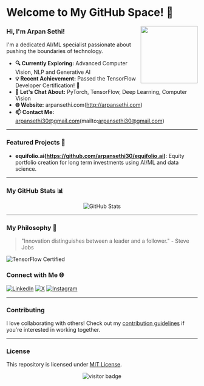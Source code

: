 # Welcome to My GitHub Space! 🚀

<img align="right" src="URL-to-your-profile-picture" width="150"/>

### Hi, I'm Arpan Sethi!
I'm a dedicated AI/ML specialist passionate about pushing the boundaries of technology. 

- **🔍 Currently Exploring:** Advanced Computer Vision, NLP and Generative AI
- **💡 Recent Achievement:** Passed the TensorFlow Developer Certification! 🎉
- **💬 Let's Chat About:** PyTorch, TensorFlow, Deep Learning, Computer Vision
- **🌐 Website:** arpansethi.com(http://arpansethi.com)
- **📫 Contact Me:** arpansethi30@gmail.com(mailto:arpansethi30@gmail.com)

---

### Featured Projects 🌟

- **equifolio.ai(https://github.com/arpansethi30/equifolio.ai)**: Equity portfolio creation for long term investments using AI/ML and data science.
<!-- - **[Another Project](link-to-project)**: A short description about this project and what makes it interesting. -->

---

### My GitHub Stats 📊

<p align="center">
  <img src="https://github-readme-stats.vercel.app/api?username=arpansethi30&show_icons=true&theme=radical" alt="GitHub Stats" />
</p>

---

### My Philosophy 🌱
> "Innovation distinguishes between a leader and a follower." - Steve Jobs

![TensorFlow Certified](https://img.shields.io/badge/TensorFlow-Certified-brightgreen)

### Connect with Me 🌐
[![LinkedIn](https://img.shields.io/badge/LinkedIn-Connect-blue?logo=linkedin)](https://www.linkedin.com/in/arpansethi)
[![X](https://img.shields.io/badge/X-Follow-blue?logo=x)](https://x.com/TheArpanSethi)
[![Instagram](https://img.shields.io/badge/Instagram-Follow-pink?logo=instagram)](https://instagram.com/arpansethi30)

---

### Contributing
I love collaborating with others! Check out my [contribution guidelines](link-to-contribution-guidelines) if you're interested in working together.

---

### License
This repository is licensed under [MIT License](link-to-license).

<p align="center">
  <img src="https://visitor-badge.laobi.icu/badge?page_id=arpansethi30" alt="visitor badge"/>
</p>
